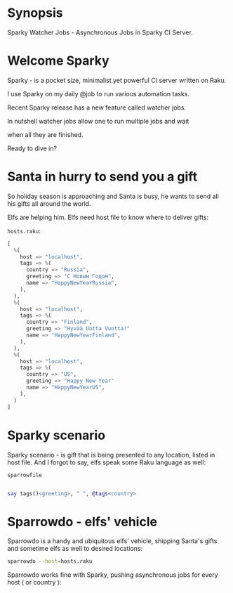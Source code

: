 # Synopsis

Sparky Watcher Jobs - Asynchronous Jobs in Sparky CI Server.

# Welcome Sparky

Sparky - is a pocket size, minimalist yet powerful CI server written on Raku.

I use Sparky on my daily @job to run various automation tasks.

Recent Sparky release has a new feature called watcher jobs.

In nutshell watcher jobs allow one to run multiple jobs and wait

when all they are finished. 

Ready to dive in?


# Santa in hurry to send you a gift

So holiday season is approaching and Santa is busy, he wants to
send all his gifts all around the world. 

Elfs are helping him. Elfs need host file to know where to deliver gifts:

`hosts.raku`:

```raku
[
  %(
    host => "localhost",
    tags => %(
      country => "Russia",
      greeting => "С Новым Годом",
      name => "HappyNewYearRussia",
    ),
  ),
  %(
    host => "localhost",
    tags => %(
      country => "Finland",
      greeting => "Hyvää Uutta Vuotta!" 
      name => "HappyNewYearFinland",
    ),
  ),
  %(
    host => "localhost",
    tags => %(
      country => "US",
      greeting => "Happy New Year"
      name => "HappyNewYearUS",
    ),
  )
]
```

# Sparky scenario

Sparky scenario - is gift that is being presented to any location,
listed in host file. And I forgot to say, elfs speak some Raku language as well:

`sparrowfile`



```raku

say tags()<greeting>, " ", @tags<country>

```

# Sparrowdo - elfs' vehicle

Sparrowdo is a handy and ubiquitous elfs' vehicle, shipping Santa's gifts and 
sometime elfs as well to desired locations:


```bash
sparrowdo --host=hosts.raku
```

Sparrowdo works fine with Sparky, pushing asynchronous jobs for every host ( or country ):

```
```
